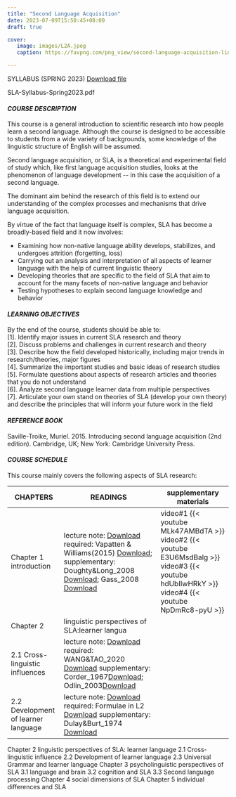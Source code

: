 ```yaml
---
title: "Second Language Acquisition"
date: 2023-07-09T15:50:45+08:00
draft: true

cover: 
   image: images/L2A.jpeg
   caption: https://favpng.com/png_view/second-language-acquisition-linguistics-second-language-png/j8PLYEKF (source)

---
```


SYLLABUS (SPRING 2023) [Download file](Syllabus_SP2023.pdf)

SLA-Syllabus-Spring2023.pdf

#### *COURSE DESCRIPTION* ####
This course is a general introduction to scientific research into how people learn a second language. Although the course is designed to be accessible to students from a wide variety of backgrounds, some knowledge of the linguistic structure of English will be assumed.

Second language acquisition, or SLA, is a theoretical and experimental field of study which, like first language acquisition studies, looks at the phenomenon of language development -- in this case the acquisition of a second language. 

The dominant aim behind the research of this field is to extend our understanding of the complex processes and mechanisms that drive language acquisition. 

By virtue of the fact that language itself is complex, SLA has become a broadly-based field and it now involves:
- Examining how non-native language ability develops, stabilizes, and undergoes attrition (forgetting, loss)
- Carrying out an analysis and interpretation of all aspects of learner language with the help of current linguistic theory
- Developing theories that are specific to the field of SLA that aim to account for the many facets of non-native language and behavior
- Testing hypotheses to explain second language knowledge and behavior


#### *LEARNING OBJECTIVES* ####
By the end of the course, students should be able to:  
[1].	Identify major issues in current SLA research and theory  
[2].	Discuss problems and challenges in current research and theory  
[3].	Describe how the field developed historically, including major trends in research/theories, major figures    
[4].	Summarize the important studies and basic ideas of research studies  
[5].	Formulate questions about aspects of research articles and theories that you do not understand  
[6].	Analyze second language learner data from multiple perspectives  
[7].	Articulate your own stand on theories of SLA (develop your own theory) and describe the principles that will inform your future work in the field


#### *REFERENCE BOOK* ####
Saville-Troike, Muriel. 2015. Introducing second language acquisition (2nd edition). Cambridge, UK; New York: Cambridge University Press.


#### *COURSE SCHEDULE* ####
This course mainly covers the following aspects of SLA research:

| CHAPTERS                            | READINGS                                                                                                                                                                                                               | supplementary materials                                                                                                                         |
|-------------------------------------|------------------------------------------------------------------------------------------------------------------------------------------------------------------------------------------------------------------------|-------------------------------------------------------------------------------------------------------------------------------------------------|
| Chapter 1 introduction              | lecture note: [Download](LN1.pdf)  required: Vapatten & Williams(2015) [Download](Vapatten&Williams_2015.pdf); supplementary: Doughty&Long_2008 [Download](Doughty&Long_2008.pdf); Gass_2008 [Download](Gass_2008.pdf) | video#1 {{< youtube MLk47AMBdTA >}} video#2 {{< youtube E3U6MsdBalg >}} video#3 {{< youtube hdUbIlwHRkY >}} video#4 {{< youtube NpDmRc8-pyU >}} |
| Chapter 2                           | linguistic perspectives of SLA:learner langua                                                                                                                                                                          |                                                                                                                                                 |
| 2.1 Cross-linguistic influences     | lecture note: [Download](LN2-1.pdf) required: WANG&TAO_2020 [Download](WANG&TAO_2020.pdf) supplementary: Corder_1967[Download](Corder_1967.pdf); Odlin_2003[Download](Odlin_2003.pdf)                                  |                                                                                                                                                 |
| 2.2 Development of learner language | lecture note: [Download](LN2-2.pdf) required: Formulae in L2 [Download](Formulaic_2008.pdf) supplementary: Dulay&Burt_1974 [Download](Dulay&Burt_1974.pdf)                                                             |                                                                                                                                                 |



Chapter 2 linguistic perspectives of SLA: learner language
2.1 Cross-linguistic influence
2.2 Development of learner language
2.3 Universal Grammar and learner language
Chapter 3 psycholinguistic perspectives of SLA
3.1 language and brain
3.2 cognition and SLA
3.3 Second language processing
Chapter 4 social dimensions of SLA
Chapter 5 individual differences and SLA
